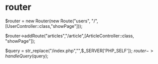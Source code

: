 # router

$router = new Router(new Route("users", "/",[UserController::class,"showPage"]));

$router->addRoute("articles","/article",[ArticleController::class, "showPage"]);

$query = str_replace("/index.php","",$_SERVER['PHP_SELF']);
$router->handleQuery($query);